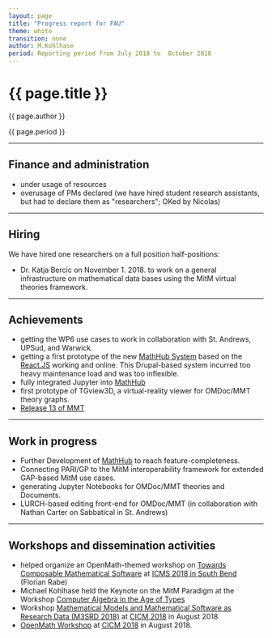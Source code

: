 ```yaml
---
layout: page
title: "Progress report for FAU"
theme: white
transition: none
author: M.Kohlhase
period: Reporting period from July 2018 to  October 2018
---
```


# {{ page.title }}

{{ page.author }}


{{ page.period }}

---
## Finance and administration


- under usage of resources
-  overusage of PMs declared (we have hired student research assistants, but had to
   declare them as "researchers"; OKed by Nicolas)

---
## Hiring
We have hired one researchers on a full position half-positions:
- Dr. Katja Bercic on November 1. 2018. to work on a general infrastructure on
  mathematical data bases using the MitM virtual theories framework.
  
---
## Achievements
- getting the WP6 use cases to work in collaboration with St. Andrews, UPSud, and
Warwick.
- getting a first prototype of the new [MathHub System](http://mathhub.info) based on the
  [React.JS](http://reactjs.org) working and online. This Drupal-based system incurred too
  heavy maintenance load and was too inflexible.
- fully integrated Jupyter into [MathHub](http://mathhub.info) 
- first prototype of TGview3D, a virtual-reality viewer for OMDoc/MMT theory graphs.
- [Release 13 of MMT](https://github.com/UniFormal/MMT/releases/tag/v13.0.0)

---
## Work in progress
- Further Development of [MathHub](http://mathhub.info) to reach feature-completeness. 
- Connecting PARI/GP to the MitM interoperability framework for extended GAP-based MitM use cases.
- generating Jupyter Notebooks for OMDoc/MMT theories and Documents.
- LURCH-based editing front-end for OMDoc/MMT (in collaboration with Nathan Carter on
Sabbatical in St. Andrews)
 
---

## Workshops and dissemination activities
- helped organize an OpenMath-themed workshop on [Towards Composable Mathematical Software](http://icms-conference.org/2018/sessions/session14/)
at [ICMS 2018 in South Bend](http://icms-conference.org/2018/) (Florian Rabe)
- Michael Kohlhase held the Keynote on the MitM Paradigm at the Workshop
[Computer Algebra in the Age of Types](https://cicm-conference.org/2018/cicm.php?event=caat&menu=general)
- Workshop
[Mathematical Models and Mathematical Software as Research Data (M3SRD 2018)](https://cicm-conference.org/2018/Cicm.php?event=m3srd&menu=general)
at [CICM 2018](https://cicm-conference.org/2018/) in August 2018
- [OpenMath Workshop](https://cicm-conference.org/2018/cicm.php?event=openmath&menu=general) at [CICM 2018](https://cicm-conference.org/2018/) in August 2018.


<!--  LocalWords:  Bercic Jupyter TGview3D Composable
 -->
